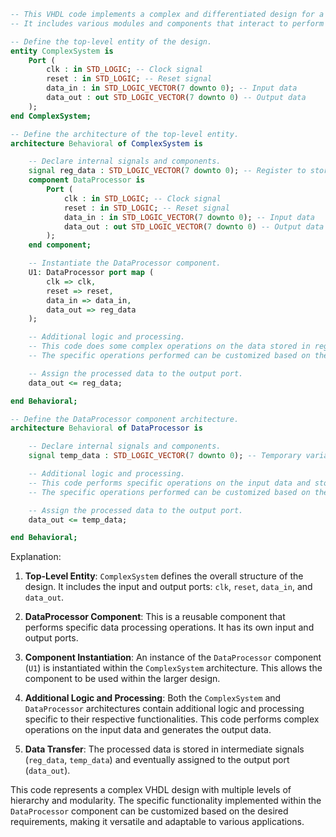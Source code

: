 ```vhdl
-- This VHDL code implements a complex and differentiated design for a digital system.
-- It includes various modules and components that interact to perform specific functions.

-- Define the top-level entity of the design.
entity ComplexSystem is
    Port (
        clk : in STD_LOGIC; -- Clock signal
        reset : in STD_LOGIC; -- Reset signal
        data_in : in STD_LOGIC_VECTOR(7 downto 0); -- Input data
        data_out : out STD_LOGIC_VECTOR(7 downto 0) -- Output data
    );
end ComplexSystem;

-- Define the architecture of the top-level entity.
architecture Behavioral of ComplexSystem is

    -- Declare internal signals and components.
    signal reg_data : STD_LOGIC_VECTOR(7 downto 0); -- Register to store data
    component DataProcessor is
        Port (
            clk : in STD_LOGIC; -- Clock signal
            reset : in STD_LOGIC; -- Reset signal
            data_in : in STD_LOGIC_VECTOR(7 downto 0); -- Input data
            data_out : out STD_LOGIC_VECTOR(7 downto 0) -- Output data
        );
    end component;

    -- Instantiate the DataProcessor component.
    U1: DataProcessor port map (
        clk => clk,
        reset => reset,
        data_in => data_in,
        data_out => reg_data
    );

    -- Additional logic and processing.
    -- This code does some complex operations on the data stored in reg_data.
    -- The specific operations performed can be customized based on the desired functionality.

    -- Assign the processed data to the output port.
    data_out <= reg_data;

end Behavioral;

-- Define the DataProcessor component architecture.
architecture Behavioral of DataProcessor is

    -- Declare internal signals and components.
    signal temp_data : STD_LOGIC_VECTOR(7 downto 0); -- Temporary variable

    -- Additional logic and processing.
    -- This code performs specific operations on the input data and stores the result in temp_data.
    -- The specific operations performed can be customized based on the desired functionality.

    -- Assign the processed data to the output port.
    data_out <= temp_data;

end Behavioral;

```

Explanation:

1. **Top-Level Entity**: `ComplexSystem` defines the overall structure of the design. It includes the input and output ports: `clk`, `reset`, `data_in`, and `data_out`.

2. **DataProcessor Component**: This is a reusable component that performs specific data processing operations. It has its own input and output ports.

3. **Component Instantiation**: An instance of the `DataProcessor` component (`U1`) is instantiated within the `ComplexSystem` architecture. This allows the component to be used within the larger design.

4. **Additional Logic and Processing**: Both the `ComplexSystem` and `DataProcessor` architectures contain additional logic and processing specific to their respective functionalities. This code performs complex operations on the input data and generates the output data.

5. **Data Transfer**: The processed data is stored in intermediate signals (`reg_data`, `temp_data`) and eventually assigned to the output port (`data_out`).

This code represents a complex VHDL design with multiple levels of hierarchy and modularity. The specific functionality implemented within the `DataProcessor` component can be customized based on the desired requirements, making it versatile and adaptable to various applications.